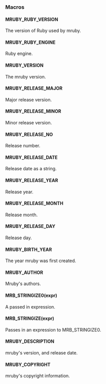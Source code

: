 ### Macros
#### MRUBY_RUBY_VERSION
The version of Ruby used by mruby.
#### MRUBY_RUBY_ENGINE
Ruby engine.
#### MRUBY_VERSION
The mruby version.
#### MRUBY_RELEASE_MAJOR
Major release version.
#### MRUBY_RELEASE_MINOR
Minor release version.
#### MRUBY_RELEASE_NO
Release number.
#### MRUBY_RELEASE_DATE
Release date as a string.
#### MRUBY_RELEASE_YEAR
Release year.
#### MRUBY_RELEASE_MONTH
Release month.
#### MRUBY_RELEASE_DAY
Release day.
#### MRUBY_BIRTH_YEAR
The year mruby was first created.
#### MRUBY_AUTHOR
Mruby's authors.
#### MRB_STRINGIZE0(expr)
A passed in expression.
#### MRB_STRINGIZE(expr)
Passes in an expression to MRB_STRINGIZE0.
#### MRUBY_DESCRIPTION
mruby's version, and release date.
#### MRUBY_COPYRIGHT
mruby's copyright information.
